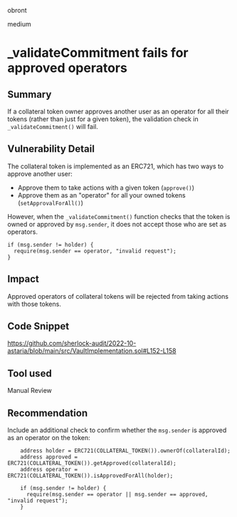 obront

medium

# _validateCommitment fails for approved operators

## Summary

If a collateral token owner approves another user as an operator for all their tokens (rather than just for a given token), the validation check in `_validateCommitment()` will fail.

## Vulnerability Detail

The collateral token is implemented as an ERC721, which has two ways to approve another user:
- Approve them to take actions with a given token (`approve()`)
- Approve them as an "operator" for all your owned tokens (`setApprovalForAll()`)

However, when the `_validateCommitment()` function checks that the token is owned or approved by `msg.sender`, it does not accept those who are set as operators.

```solidity
if (msg.sender != holder) {
  require(msg.sender == operator, "invalid request");
}
```

## Impact

Approved operators of collateral tokens will be rejected from taking actions with those tokens.

## Code Snippet

https://github.com/sherlock-audit/2022-10-astaria/blob/main/src/VaultImplementation.sol#L152-L158

## Tool used

Manual Review

## Recommendation

Include an additional check to confirm whether the `msg.sender` is approved as an operator on the token:

```solidity
    address holder = ERC721(COLLATERAL_TOKEN()).ownerOf(collateralId);
    address approved = ERC721(COLLATERAL_TOKEN()).getApproved(collateralId);
    address operator = ERC721(COLLATERAL_TOKEN()).isApprovedForAll(holder);

    if (msg.sender != holder) {
      require(msg.sender == operator || msg.sender == approved, "invalid request");
    }
```